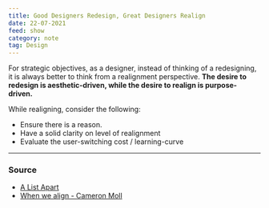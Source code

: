 ```yaml
---
title: Good Designers Redesign, Great Designers Realign
date: 22-07-2021
feed: show
category: note
tag: Design
---
```


For strategic objectives, as a designer, instead of thinking of a redesigning, it is always better to think from a realignment perspective. **The desire to redesign is aesthetic-driven, while the desire to realign is purpose-driven.**

While realigning, consider the following: 
- Ensure there is a reason.
- Have a solid clarity on level of realignment 
- Evaluate the user-switching cost / learning-curve

---
### Source  
- [A List Apart](https://alistapart.com/article/redesignrealign/)
- [When we align - Cameron Moll](https://www.youtube.com/watch?v=QkOzNF492xY)